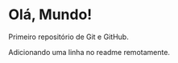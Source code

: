 # Olá, Mundo!

 Primeiro repositório de Git e GitHub.

 Adicionando uma linha no readme remotamente.
